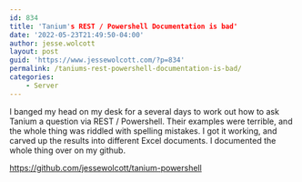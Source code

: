 ```yaml
---
id: 834
title: 'Tanium's REST / Powershell Documentation is bad'
date: '2022-05-23T21:49:50-04:00'
author: jesse.wolcott
layout: post
guid: 'https://www.jessewolcott.com/?p=834'
permalink: /taniums-rest-powershell-documentation-is-bad/
categories:
    - Server
---
```


I banged my head on my desk for a several days to work out how to ask Tanium a question via REST / Powershell. Their examples were terrible, and the whole thing was riddled with spelling mistakes. I got it working, and carved up the results into different Excel documents. I documented the whole thing over on my github.

<https://github.com/jessewolcott/tanium-powershell>
